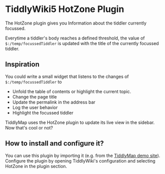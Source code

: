 # TiddlyWiki5 HotZone Plugin

The HotZone plugin gives you Information about the tiddler currently focussed.

Everytime a tiddler's body reaches a defined threshold, the value of `$:/temp/focussedTiddler` is updated with the title of the currently focussed tiddler. 

## Inspiration

You could write a small widget that listens to the changes of `$:/temp/focussedTiddler` to 

* Unfold the table of contents or highlight the current topic.
* Change the page title
* Update the permalink in the address bar
* Log the user behavior
* Highlight the focussed tiddler

TiddlyMap uses the HotZone plugin to update its live view in the sidebar. Now that's cool or not?

## How to install and configure it?

You can use this plugin by importing it (e.g. from the [TiddlyMap demo site](http://bit.ly/tiddlymap)).
Configure the plugin by opening TiddlyWiki's configuration and selecting HotZone in the plugin section. 